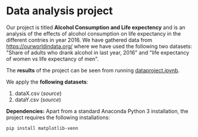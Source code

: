 # Data analysis project

Our project is titled **Alcohol Consumption and Life expectency** and is an analysis of the effects of alcohol consumption on life expectancy in the different contries in year 2016. We have gathered data from https://ourworldindata.org/ where we have used the following two datasets: "Share of adults who drank alcohol in last year, 2016" and "life expectancy of women vs life expectancy of men".

The **results** of the project can be seen from running [dataproject.ipynb](dataproject.ipynb).

We apply the **following datasets**:
 
1. dataX.csv (*source*) 
1. dataY.csv (*source*)

**Dependencies:** Apart from a standard Anaconda Python 3 installation, the project requires the following installations:

``pip install matplotlib-venn``
